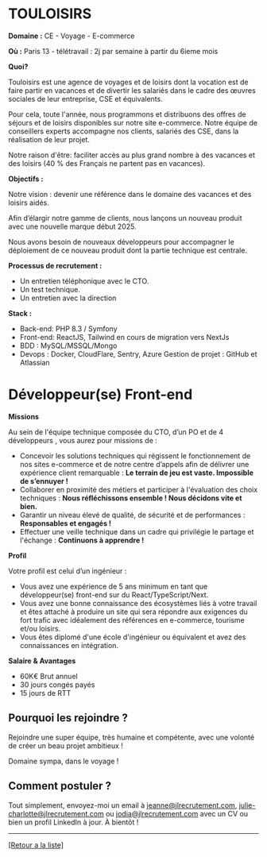 #  TOULOISIRS

**Domaine :** CE - Voyage - E-commerce

**Où :** Paris 13 - télétravail : 2j par semaine à partir du 6ieme mois

**Quoi?** 

Touloisirs est une agence de voyages et de loisirs dont la vocation est de faire partir en vacances et de divertir les salariés dans le cadre des œuvres sociales de leur entreprise, CSE et équivalents.

Pour cela, toute l'année, nous programmons et distribuons des offres de séjours et de loisirs disponibles sur notre site e-commerce. Notre équipe de conseillers experts accompagne nos clients, salariés des CSE, dans la réalisation de leur projet.

Notre raison d'être: faciliter accès au plus grand nombre à des vacances et des loisirs (40 % des Français ne partent pas en vacances).

**Objectifs :**

Notre vision : devenir une référence dans le domaine des vacances et des loisirs aidés.

Afin d’élargir notre gamme de clients, nous lançons un nouveau produit avec une nouvelle marque début 2025.

Nous avons besoin de nouveaux développeurs pour accompagner le déploiement de ce nouveau produit dont la partie technique est centrale.

**Processus de recrutement :**

- Un entretien téléphonique avec le CTO. 
- Un test technique.
- Un entretien avec la direction

**Stack :**

- Back-end: PHP 8.3 / Symfony
- Front-end: ReactJS, Tailwind en cours de migration vers NextJs
- BDD : MySQL/MSSQL/Mongo
- Devops : Docker, CloudFlare, Sentry, Azure Gestion de projet : GitHub et Atlassian
 

# Développeur(se) Front-end

**Missions**

Au sein de l'équipe technique composée du CTO, d’un PO et de 4 développeurs , vous aurez pour missions de :

- Concevoir les solutions techniques qui régissent le fonctionnement de nos sites e-commerce et de notre centre d’appels afin de délivrer une expérience client remarquable : **Le terrain de jeu est vaste. Impossible de s’ennuyer !**
- Collaborer en proximité des métiers et participer à l'évaluation des choix techniques : **Nous réfléchissons ensemble ! Nous décidons vite et bien.**
- Garantir un niveau élevé de qualité, de sécurité et de performances : **Responsables et engagés !**
- Effectuer une veille technique dans un cadre qui privilégie le partage et l'échange : **Continuons à apprendre !**

**Profil**

Votre profil est celui d’un ingénieur :

- Vous avez une expérience de 5 ans minimum en tant que développeur(se) front-end sur du React/TypeScript/Next.
- Vous avez une bonne connaissance des écosystèmes liés à votre travail et êtes attaché à produire un site qui sera répondre aux exigences du fort trafic avec idéalement des références en e-commerce, tourisme et/ou loisirs.
- Vous êtes diplomé d'une école d'ingénieur ou équivalent et avez des connaissances en intégration.

**Salaire & Avantages**

* 60K€ Brut annuel
* 30 jours congés payés
* 15 jours de RTT


## Pourquoi les rejoindre ?

Rejoindre une super équipe, très humaine et compétente, avec une volonté de créer un beau projet ambitieux !

Domaine sympa, dans le voyage ! 

## Comment postuler ?

Tout simplement, envoyez-moi un email à jeanne@jlrecrutement.com, julie-charlotte@jlrecrutement.com ou jodia@jlrecrutement.com avec un CV ou bien un profil LinkedIn à jour. À bientôt ! 

 ----
<a href="https://github.com/jlondiche/job-board-php/blob/master/README.md">[Retour a la liste]</a>